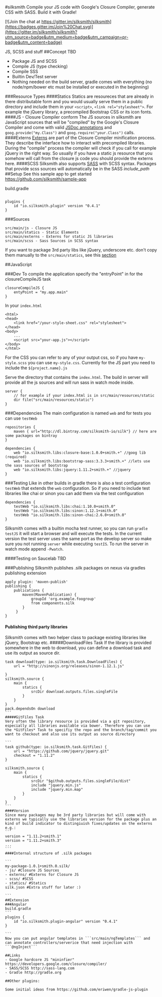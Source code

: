 #silksmith
Compile your JS code with Google's Closure Compiler, generate CSS with SASS. Build it with Gradle!

[![Join the chat at https://gitter.im/silksmith/silksmith](https://badges.gitter.im/Join%20Chat.svg)](https://gitter.im/silksmith/silksmith?utm_source=badge&utm_medium=badge&utm_campaign=pr-badge&utm_content=badge)

JS, SCSS and stuff
##Concept
TBD
- Package JS and SCSS
- Compile JS (type checking)
- Compile SSS
- Builtin Dev/Test server
- Nothing needed on the build server, gradle comes with everything (no node/npm/bower etc must be installed or executed in the beginning)

###Resource Types
####Statics
Statics are resoureces that are already in there distributable form and you would usually serve them in a public directory and include them in your ```<script>```, ```<link rel="stylesheet">```. For example the jQuery library, a precompiled Bootstrap CSS or its icon fonts.
####JS - Closure Compiler conform
The JS sources in silksmith are JavaScript sources that will be "compiled" by the Google's Closure Compiler and come with valid [JSDoc annotations](https://developers.google.com/closure/compiler/docs/js-for-compiler) and ```goog.provide("my.Class")``` and ```goog.require("your.Class")``` calls.
####Externs
[Externs](https://developers.google.com/closure/compiler/docs/api-tutorial3) are part of the Closure Compiler minification process. They describe the interface how to interact with precompiled libraries. During the "compile" process the compiler will check if you call for example jQuery in the right way. So usually if you have a static js resource that you somehow will call from the closure js code you should provide the externs here.
####SCSS
Silksmith also supports [SASS](http://sass-lang.com/) with SCSS syntax. Packages that provide scss sources will automatically be in the SASS *include_path*
##Setup
See this sample app to get started https://github.com/silksmith/sample-app

build.gradle
```

plugins {
	id "io.silksmith.plugin" version "0.4.1"
}

```
###Sources
```
src/main/js - Closure JS
src/main/statics - Static Elements
src/main/externs - Externs for static JS libraries
src/main/scss - Sass Sources in SCSS syntax
```
If you want to package 3rd party libs like jQuery, underscore etc. don't copy them manually to the ```src/main/statics```, see this [section](#publishing-third-party-libraries)

##JavaScript

###Dev
To compile the application specify the "entryPoint" in for the closureCompileJS task

```
closureCompileJS {
	entyPoint = "my.app.main"
}

```
In your ```index.html```
```
<html>
<head>
	<link href="/your-style-sheet.css" rel="stylesheet">
</head>
<body>
	...
	<script src="your-app.js"></script>
</body>
</html>
```
For the CSS you can refer to any of your output css, so if you have ```my-style.scss``` you can use ```my-style.css```. Currently for the JS part you need to include the ```${project.name}.js```


Serve the directory that contains the ```index.html```. The build in server will provide all the js sources and will run sass in watch mode inside.
```
server {
	// for example if your index.html is in src/main/resources/static
	dir file("src/main/resources/static") 
}
```
###Dependencies
The main configuration is named ```web``` and for tests you can use ```testWeb```
```
repositories {
    maven { url="http://dl.bintray.com/silksmith-io/silk"} // here are some packages on bintray
}

dependencies {
    web "io.silksmith.libs:closure-base:1.0.0+smith.+" //goog lib (required)
    web "io.silksmith.libs:bootstrap-sass:3.3.3+smith.+" //lets use the sass sources of bootstrap
    web "io.silksmith.libs:jquery:1.11.2+smith.+" //jquery 
}
```

###Testing
Like in other builds in gradle there is also a test configuration ```testWeb``` that extends the ```web``` configuration. So if you need to include test libraries like chai or sinon you can add them via the test configuration
```
dependencies {
    testWeb "io.silksmith.libs:chai:1.10.0+smith.0"
    testWeb "io.silksmith.libs:sinon:1.12.1+smith.0"
    testWeb "io.silksmith.libs:sinon-chai:2.6.0+smith.0"
}
```

Silksmith comes with a builtin mocha test runner, so you can run
``` gradle testJS ```
it will start a browser and will execute the tests. In the current version the test server uses the same port as the develop server so make sure you not running ```server``` while executing ```testIS```.
To run the server in watch mode append ```-Pwatch```.


####Testing on Saucelab
TBD

###Publishing
Silksmith publishes .silk packages on nexus via gradles publishing extension

```
apply plugin: 'maven-publish'
publishing {
	publications {
		maven(MavenPublication) {
			groupId 'org.example.foogroup'
			from components.silk
		}
     }
}
```

#### Publishing third party libraries
Silksmith comes with two helper class to package existing libraries like jQuery, Bootstrap etc.
#####DownloadFiles Task
If the library is provided somewhere in the web to download, you can define a download task and use its output as source dir.
````
task download(type: io.silksmith.task.DownloadFiles) {
    url = "http://sinonjs.org/releases/sinon-1.12.1.js"

}
silksmith.source {
    main {
        statics {
            srcDir download.outputs.files.singleFile
        }
    }
}
pack.dependsOn download
```
#####GitFiles Task
Very often the library resource is provided via a git repository, especially all libraries available via bower. Therefore you can use the *GitFiles* Task to specifiy the repo and the branch/tag/commit you want to checkout and also use its output as source directory

```
task github(type: io.silksmith.task.GitFiles) {
    url = "https://github.com/jquery/jquery.git"
    checkout = "1.11.2"
}

silksmith.source {
    main {
	    statics {
	        srcDir "$github.outputs.files.singleFile/dist"
	        include "jquery.min.js"
	        include "jquery.min.map"
	    }
    }
}
```
####Version
Since many packages may be 3rd party libraries but will come with externs we typically use the libraries version for the package plus an kind of build indicator to distingiuish fixes/updates on the externs e.g.:
```
version = "1.11.2+smith.1"
version = "1.11.2+smith.3"
...
```
####Internal structure of .silk packages

```
my-package-1.0.1+smith.0.silk/
- js/ #Closure JS Sources
- externs/ #Externs for Closure JS
- scss/ #SCSS 
- statics/ #Statics  
silk.json #Extra stuff for later :)

```
##Extension
###Angular
build.gradle
```
plugins {
	id "io.silksmith.plugin-angular" version "0.4.1"
}

```
Now you can put angular templates in ```src/main/ngTemplates``` and can annotate controllers/serverice that need injection with ```@ngInject```

##Links
- Google hardcore JS "mininfier" https://developers.google.com/closure/compiler/
- SASS/SCSS http://sass-lang.com
- Gradle http://gradle.org

##Other plugins:

Some initial ideas from https://github.com/eriwen/gradle-js-plugin
